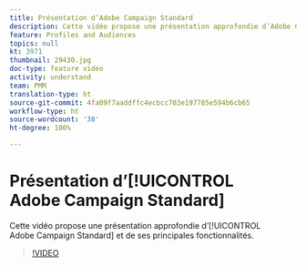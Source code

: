 ```yaml
---
title: Présentation d’Adobe Campaign Standard
description: Cette vidéo propose une présentation approfondie d’Adobe Campaign Standard.
feature: Profiles and Audiences
topics: null
kt: 3971
thumbnail: 29430.jpg
doc-type: feature video
activity: understand
team: PMM
translation-type: ht
source-git-commit: 4fa09f7aaddffc4ecbcc703e197785e594b6cb65
workflow-type: ht
source-wordcount: '38'
ht-degree: 100%

---
```



# Présentation d’[!UICONTROL Adobe Campaign Standard]

Cette vidéo propose une présentation approfondie d’[!UICONTROL Adobe Campaign Standard] et de ses principales fonctionnalités.

>[!VIDEO](https://video.tv.adobe.com/v/29430?quality=12&captions=fre_fr)
